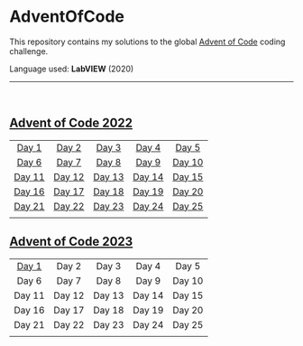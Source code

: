 # AdventOfCode
This repository contains my solutions to the global [Advent of Code](https://adventofcode.com/) coding challenge.

Language used: **LabVIEW** (2020)
<hr>
<br>

## [Advent of Code 2022](./source/2022/)
|     |     |     |     |     |
|:-:|:-:|:-:|:-:|:-:|
|[Day 1](./source/2022/Day%201%20-%20Calorie%20Counting/)|[Day 2](./source/2022/Day%202%20-%20Rock%20Paper%20Scissors/)|[Day 3](./source/2022/Day%203%20-%20Rucksack%20Reorganization/)|[Day 4](./source/2022/Day%204%20-%20Camp%20Cleanup/)|[Day 5](./source/2022/Day%205%20-%20Supply%20Stacks/)|
|[Day 6](./source/2022/Day%206%20-%20Tuning%20Trouble/)|[Day 7](./source/2022/Day%207%20-%20No%20Space%20Left%20On%20Device/)|[Day 8](./source/2022/Day%208%20-%20Treetop%20Tree%20House/)|[Day 9](./source/2022/Day%209%20-%20Rope%20Bridge/)|[Day 10](./source/2022/Day%2010%20-%20Cathode%20Ray%20Tube/)|
|[Day 11](./source/2022/Day%2011%20-%20Monkey%20in%20the%20Middle/)|[Day 12](./source/2022/Day%2012%20-%20Hill%20Climbing%20Algorithm/)|[Day 13](./source/2022/Day%2013%20-%20Distress%20Signal/)|[Day 14](./source/2022/Day%2014%20-%20Regolith%20Reservoir/)|[Day 15](./source/2022/Day%2015%20-%20Beacon%20Exclusion%20Zone/)|
|[Day 16](./source/2022/Day%2016%20-%20Proboscidea%20Volcanium/)|[Day 17](./source/2022/Day%2017%20-%20Pyroclastic%20Flow/)|[Day 18](./source/2022/Day%2018%20%20-%20Boiling%20Boulders/)|[Day 19](./source/2022/Day%2019%20-%20Not%20Enough%20Minerals/)|[Day 20](./source/2022/Day%2020%20-%20Grove%20Positioning%20System/)|
|[Day 21](./source/2022/Day%2021%20-%20Monkey%20Math/)|[Day 22](./source/2022/Day%2022%20-%20Monkey%20Map/)|[Day 23](./source/2022/Day%2023%20-%20Unstable%20Diffusion/)|[Day 24](./source/2022/Day%2024%20-%20Blizzard%20Basin/)|[Day 25](./source/2022/Day%2025%20-%20Full%20of%20Hot%20Air/)|
||||||



## [Advent of Code 2023](./source/2023/)
|     |     |     |     |     |
|:-:|:-:|:-:|:-:|:-:|
|[Day 1](./source/2023/Day%201%20-%20Trebuchet/)|Day 2|Day 3|Day 4|Day 5|
|Day 6|Day 7|Day 8|Day 9|Day 10|
|Day 11|Day 12|Day 13|Day 14|Day 15|
|Day 16|Day 17|Day 18|Day 19|Day 20|
|Day 21|Day 22|Day 23|Day 24|Day 25|
||||||
